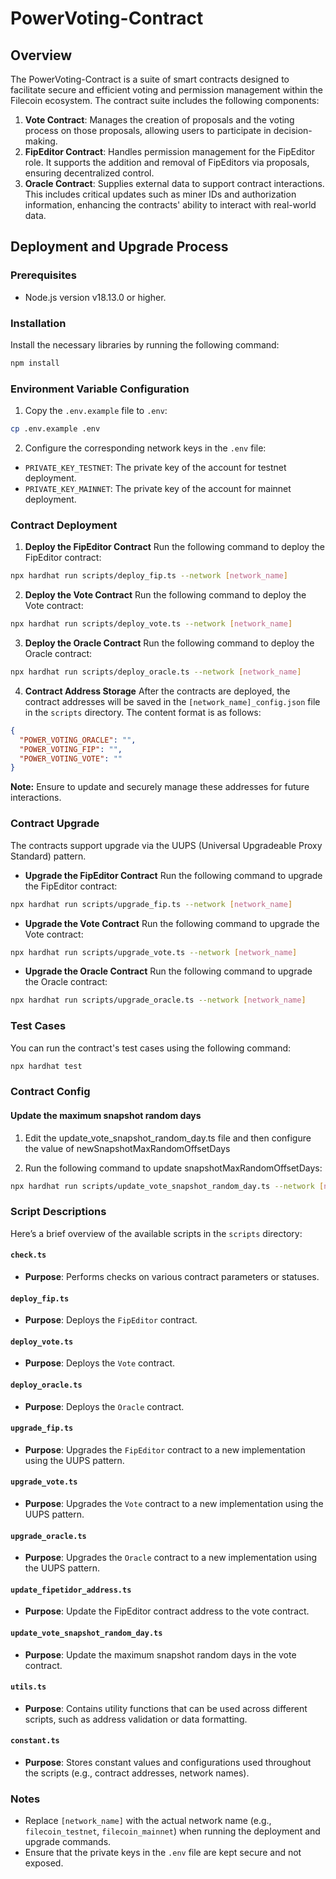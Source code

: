 # PowerVoting-Contract

## Overview
The PowerVoting-Contract is a suite of smart contracts designed to facilitate secure and efficient voting and permission management within the Filecoin ecosystem. The contract suite includes the following components:
1. **Vote Contract**: Manages the creation of proposals and the voting process on those proposals, allowing users to participate in decision-making.
2. **FipEditor Contract**: Handles permission management for the FipEditor role. It supports the addition and removal of FipEditors via proposals, ensuring decentralized control.
3. **Oracle Contract**: Supplies external data to support contract interactions. This includes critical updates such as miner IDs and authorization information, enhancing the contracts' ability to interact with real-world data.
## Deployment and Upgrade Process

### Prerequisites
- Node.js version v18.13.0 or higher. 

### Installation
Install the necessary libraries by running the following command:
```bash
npm install
```

### Environment Variable Configuration
1. Copy the `.env.example` file to `.env`:
```bash
cp .env.example .env
```
2. Configure the corresponding network keys in the `.env` file:
- `PRIVATE_KEY_TESTNET`: The private key of the account for testnet deployment.
- `PRIVATE_KEY_MAINNET`: The private key of the account for mainnet deployment.

### Contract Deployment
1. **Deploy the FipEditor Contract**
   Run the following command to deploy the FipEditor contract:
```bash
npx hardhat run scripts/deploy_fip.ts --network [network_name]
```
2. **Deploy the Vote Contract**
   Run the following command to deploy the Vote contract:
```bash
npx hardhat run scripts/deploy_vote.ts --network [network_name]
```
3. **Deploy the Oracle Contract**
   Run the following command to deploy the Oracle contract:
```bash
npx hardhat run scripts/deploy_oracle.ts --network [network_name]
```
4. **Contract Address Storage**
   After the contracts are deployed, the contract addresses will be saved in the `[network_name]_config.json` file in the `scripts` directory. The content format is as follows:
```json
{
  "POWER_VOTING_ORACLE": "",
  "POWER_VOTING_FIP": "",
  "POWER_VOTING_VOTE": ""
}
```
**Note:** Ensure to update and securely manage these addresses for future interactions.

### Contract Upgrade
The contracts support upgrade via the UUPS (Universal Upgradeable Proxy Standard) pattern.
- **Upgrade the FipEditor Contract**
  Run the following command to upgrade the FipEditor contract:
```bash
npx hardhat run scripts/upgrade_fip.ts --network [network_name]
```
- **Upgrade the Vote Contract**
  Run the following command to upgrade the Vote contract:
```bash
npx hardhat run scripts/upgrade_vote.ts --network [network_name]
```
- **Upgrade the Oracle Contract**
  Run the following command to upgrade the Oracle contract:
```bash
npx hardhat run scripts/upgrade_oracle.ts --network [network_name]
```

### Test Cases
You can run the contract's test cases using the following command:
```bash
npx hardhat test
```

### Contract Config
#### Update the maximum snapshot random days  
1. Edit the update_vote_snapshot_random_day.ts file and then configure the value of newSnapshotMaxRandomOffsetDays

2. Run the following command to update snapshotMaxRandomOffsetDays:
```bash
npx hardhat run scripts/update_vote_snapshot_random_day.ts --network [network_name]
```


### Script Descriptions

Here’s a brief overview of the available scripts in the `scripts` directory:

#### `check.ts`

- **Purpose**: Performs checks on various contract parameters or statuses.

#### `deploy_fip.ts`

- **Purpose**: Deploys the `FipEditor` contract.

#### `deploy_vote.ts`

- **Purpose**: Deploys the `Vote` contract.

#### `deploy_oracle.ts`

- **Purpose**: Deploys the `Oracle` contract.

#### `upgrade_fip.ts`

- **Purpose**: Upgrades the `FipEditor` contract to a new implementation using the UUPS pattern.

#### `upgrade_vote.ts`

- **Purpose**: Upgrades the `Vote` contract to a new implementation using the UUPS pattern.

#### `upgrade_oracle.ts`

- **Purpose**: Upgrades the `Oracle` contract to a new implementation using the UUPS pattern.

#### `update_fipetidor_address.ts`

- **Purpose**: Update the FipEditor contract address to the vote contract.

#### `update_vote_snapshot_random_day.ts`

- **Purpose**: Update the maximum snapshot random days in the vote contract.

#### `utils.ts`

- **Purpose**: Contains utility functions that can be used across different scripts, such as address validation or data formatting.

#### `constant.ts`

- **Purpose**: Stores constant values and configurations used throughout the scripts (e.g., contract addresses, network names).

### Notes

- Replace `[network_name]` with the actual network name (e.g., `filecoin_testnet`, `filecoin_mainnet`) when running the deployment and upgrade commands.
- Ensure that the private keys in the `.env` file are kept secure and not exposed.
